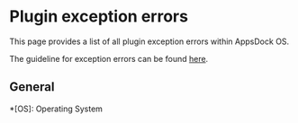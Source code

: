 # Plugin exception errors

This page provides a list of all plugin exception errors within AppsDock OS.

The guideline for exception errors can be found [here](../../gettingstarted/guidelines/exception-errors).

## General



*[OS]: Operating System
